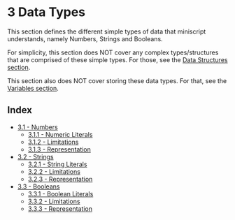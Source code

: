 # 3 Data Types
This section defines the different simple types of data that miniscript understands, namely Numbers, Strings and Booleans.

For simplicity, this section does NOT cover any complex types/structures that are comprised of these simple types. For those, see the [Data Structures section](../data_structures/index.md).

This section also does NOT cover storing these data types. For that, see the [Variables section](../variables/index.md).


## Index

  - [3.1 - Numbers](numbers.md#31-numbers)
    - [3.1.1 - Numeric Literals](numbers.md#311-numeric-literals)
    - [3.1.2 - Limitations](numbers.md#312-limitations)
    - [3.1.3 - Representation](numbers.md#313-representation)
  - [3.2 - Strings](strings.md#32-strings)
    - [3.2.1 - String Literals](numbers.md#321-string-literals)
    - [3.2.2 - Limitations](numbers.md#322-limitations)
    - [3.2.3 - Representation](numbers.md#323-representation)
  - [3.3 - Booleans](booleans.md#33-booleans)
    - [3.3.1 - Boolean Literals](booleans.md#331-boolean-literals)
    - [3.3.2 - Limitations](booleans.md#332-limitations)
    - [3.3.3 - Representation](booleans.md#333-representation)
